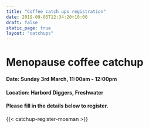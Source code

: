 ```yaml
---
title: "Coffee catch ups registration"
date: 2019-09-05T12:34:20+10:00
draft: false
static_page: true
layout: "catchups"
---
```

# Menopause coffee catchup 

#### Date: Sunday 3rd March, 11:00am - 12:00pm 
#### Location: Harbord Diggers, Freshwater

#### Please fill in the details below to register.
{{< catchup-register-mosman >}} 

